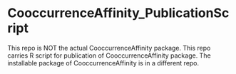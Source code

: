 # CooccurrenceAffinity_PublicationScript
This repo is NOT the actual CooccurrenceAffinity package. This repo carries R script for publication of CooccurrenceAffinity package. The installable package of CooccurrenceAffinity is in a different repo.
